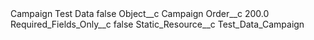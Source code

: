 <?xml version="1.0" encoding="UTF-8"?>
<CustomMetadata xmlns="http://soap.sforce.com/2006/04/metadata" xmlns:xsi="http://www.w3.org/2001/XMLSchema-instance" xmlns:xsd="http://www.w3.org/2001/XMLSchema">
    <label>Campaign Test Data</label>
    <protected>false</protected>
    <values>
        <field>Object__c</field>
        <value xsi:type="xsd:string">Campaign</value>
    </values>
    <values>
        <field>Order__c</field>
        <value xsi:type="xsd:double">200.0</value>
    </values>
    <values>
        <field>Required_Fields_Only__c</field>
        <value xsi:type="xsd:boolean">false</value>
    </values>
    <values>
        <field>Static_Resource__c</field>
        <value xsi:type="xsd:string">Test_Data_Campaign</value>
    </values>
</CustomMetadata>
